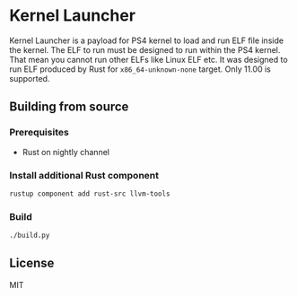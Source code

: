 # Kernel Launcher

Kernel Launcher is a payload for PS4 kernel to load and run ELF file inside the kernel. The ELF to run must be designed to run within the PS4 kernel. That mean you cannot run other ELFs like Linux ELF etc. It was designed to run ELF produced by Rust for `x86_64-unknown-none` target. Only 11.00 is supported.

## Building from source

### Prerequisites

- Rust on nightly channel

### Install additional Rust component

```sh
rustup component add rust-src llvm-tools
```

### Build

```sh
./build.py
```

## License

MIT
